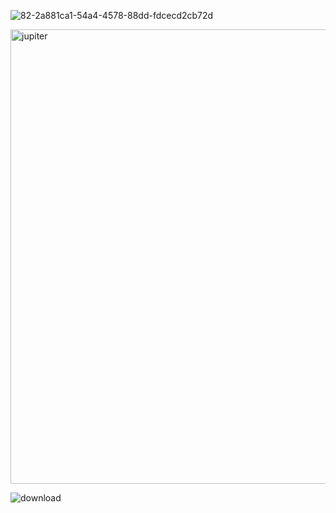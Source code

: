 ![82-2a881ca1-54a4-4578-88dd-fdcecd2cb72d](https://private-acl-user-asset.review-lab.github.com/Auth-Rewrite/public-repo/assets/98907291/74409868-c587-4c2e-b71e-e29c47882ea6)


<img width="727" alt="jupiter" src="https://private-acl-user-asset.review-lab.github.com/Auth-Rewrite/public-repo/assets/98907291/8ad68d32-93d8-4498-a6c8-c2d5bcce7cac">

![download](https:/private-acl-user-asset.review-lab.github.com/Auth-Rewrite/public-repo/assets/98907291/70453847-dfe5-4da5-b286-69ca4f042900)
